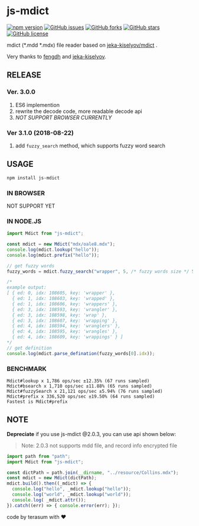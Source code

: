 # js-mdict

[![npm version](https://badge.fury.io/js/js-mdict.svg)](https://badge.fury.io/js/js-mdict)
[![GitHub issues](https://img.shields.io/github/issues/terasum/js-mdict.svg)](https://github.com/terasum/js-mdict/issues)
[![GitHub forks](https://img.shields.io/github/forks/terasum/js-mdict.svg)](https://github.com/terasum/js-mdict/network)
[![GitHub stars](https://img.shields.io/github/stars/terasum/js-mdict.svg)](https://github.com/terasum/js-mdict/stargazers)
[![GitHub license](https://img.shields.io/github/license/terasum/js-mdict.svg)](https://github.com/terasum/js-mdict/blob/develop/LICENSE)


mdict (*.mdd *.mdx) file reader based on [jeka-kiselyov/mdict](https://github.com/jeka-kiselyov/mdict) .

Very thanks to [fengdh](https://github.com/fengdh/mdict-js) and  [jeka-kiselyov](https://github.com/jeka-kiselyov/mdict).

## RELEASE

### Ver. 3.0.0

1. ES6 implemention
2. rewrite the decode code, more readable decode api
3. *NOT SUPPORT BROWSER CURRENTLY*

### Ver 3.1.0 (2018-08-22)

1. add `fuzzy_search` method, which supports fuzzy word search

## USAGE

```bash
npm install js-mdict
```

### IN BROWSER

NOT SUPPORT YET

### IN NODE.JS

```javascript
import Mdict from "js-mdict";

const mdict = new Mdict("mdx/oale8.mdx");
console.log(mdict.lookup("hello"));
console.log(mdict.prefix("hello"));

// get fuzzy words
fuzzy_words = mdict.fuzzy_search("wrapper", 5, /* fuzzy words size */ 5, /* edit_distance */);

/*
example output:
[ { ed: 0, idx: 108605, key: 'wrapper' },
  { ed: 1, idx: 108603, key: 'wrapped' },
  { ed: 1, idx: 108606, key: 'wrappers' },
  { ed: 3, idx: 108593, key: 'wrangler' },
  { ed: 3, idx: 108598, key: 'wrap' },
  { ed: 3, idx: 108607, key: 'wrapping' },
  { ed: 4, idx: 108594, key: 'wranglers' },
  { ed: 4, idx: 108595, key: 'wrangles' },
  { ed: 4, idx: 108609, key: 'wrappings' } ]
*/
// get definition
console.log(mdict.parse_defination(fuzzy_words[0].idx));


```

### BENCHMARK

```
Mdict#lookup x 1,786 ops/sec ±12.35% (67 runs sampled)
Mdict#bsearch x 1,710 ops/sec ±11.88% (65 runs sampled)
Mdict#fuzzySearch x 21,121 ops/sec ±5.94% (76 runs sampled)
Mdict#prefix x 336,520 ops/sec ±19.50% (64 runs sampled)
Fastest is Mdict#prefix
```

## NOTE

**Depreciate** if you use js-mdict @2.0.3, you can use api shown below:

> Note: 2.0.3 not supports mdd file, and record info encrypted file

```javascript
import path from "path";
import Mdict from "js-mdict";

const dictPath = path.join(__dirname, "../resource/Collins.mdx");
const mdict = new Mdict(dictPath);
mdict.build().then((_mdict) => {
  console.log("hello", _mdict.lookup("hello"));
  console.log("world", _mdict.lookup("world"));
  console.log( _mdict.attr());
}).catch((err) => { console.error(err); });
```

code by terasum with ❤️